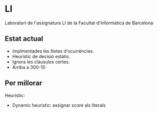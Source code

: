 # LI
Laboratori de l'assignatura LI de la Facultat d'Informàtica de Barcelona
## Estat actual
* Implmentades les llistes d'ocurrències.
* Heurístic de decisió estàtic.
* Ignora les clàusules certes.
 * Arriba a 300-10
## Per millorar
Heurístic:
* Dynamic heuristic: assignar score als literals
